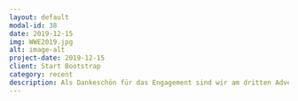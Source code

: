 ```yaml
---
layout: default
modal-id: 38
date: 2019-12-15
img: WWE2019.jpg
alt: image-alt
project-date: 2019-12-15
client: Start Bootstrap
category: recent
description: Als Dankeschön für das Engagement sind wir am dritten Adventswochenede gemeinsam ins Sauerland gefahren und haben im Haus Agatha besinnliche Tage verbracht. Es wurde gegrillt, gespielt, gekocht, ein Gottesdienst gefeiert und beim Schrottwichteln viel gelacht. 
---
```

